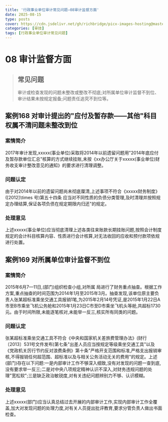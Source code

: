 ```yaml
---
title: '行政事业单位审计常见问题—08审计监督方面'
date: 2025-08-15
type: posts
cover: https://cdn.jsdelivr.net/gh/richbridge/picx-images-hosting@master/thumbnail/审技.jpg
categories: [审技]
tags: [行政事业单位审计常见问题]
---
```

# 08 审计监督方面

> ## 常见问题
>
> 审计或检查发现的问题未整改或整改不彻底;对所属单位审计监督不到位、审计结果未按规定报备;问题责任追究不到位等。

## 案例168 对审计提出的"应付及暂存款——其他"科目权属不清问题未整改到位

### 案情简介

2017年审计发现,xxxxx(事业单位)采取将2014年以前遗留问题用"2014年底应付及暂存款单位汇总"核算的方式继续挂账,未按《xx办公厅关于xxxxx(事业单位)财务收支审计整改意见的通知》的要求进行清理调整。

### 问题认定

由于对2014年以前的遗留问题尚未彻底厘清,上述事项不符合《xxxxx财务制度》 ([2012]\times 号)第五十四条 应当对不同性质的负债分类管理,及时清理并按照规定办理结算,保证各项负债在规定期限内归还"的规定。

### 处理意见

上述xxxxx(事业单位)应当彻底清理上述各类往来账款长期挂账问题,按照会计制度规定的会计科目核算内容、性质进行会计核算,对无法收回的应收和预付款项依规进行处置。

## 案例169 对所属单位审计监督不到位

### 案情简介

2015年6月7—11日,(部门)组织检查小组,对所属 局进行了财务重点抽查。根据工作方案,重点抽查的时间范围为2014年1月至2015年3月。抽查发现,该单位原主要负责人张某超标准乘坐交通工具报销1笔,为2015年2月14号凭证,是2015年1月22日A市至B市乘坐飞机公务舱和2015年1月23日C市至D市乘坐飞机头等舱,共超标1730元。由于时间所限,未能逐笔核对,未能举一反三,核实所有同类的问题。

### 问题认定

张某超标准乘坐交通工具不符合《中央和国家机关差旅费管理办法》(财行〔2013〕531号文件发布)第七条"出差人员应当按规定等级乘坐交通工具"以及《党政机关厉行节约反对浪费条例》第十条"严格开支范围和标准,严格支出报销审核,不得报销任何超范围、超标准以及与相关公务活动无关的费用"的规定。上述(部门)存在以下问题:一是内部审计工作不够深入细致,没有对发现的问题一查到底,没有要求举一反三;二是对中央八项规定精神认识不深入,对财务违规问题的处理"宽松软";三是缺乏政治敏锐度,对有关违纪问题辨别力不够、认识模糊。

### 处理意见

上述xxxxx(部门)应当认真总结过去开展的内部审计工作,实现内部审计工作全覆盖,加大对发现问题的处理力度,对有关人员提出批评教育,要求分管负责人做出书面检查。